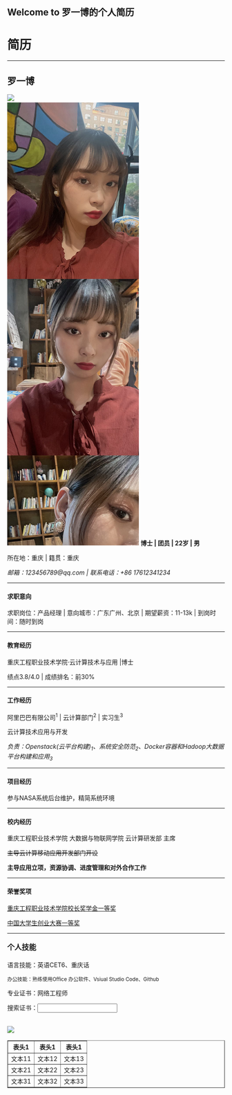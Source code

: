 ## Welcome to 罗一博的个人简历
<!DOCTYPE html>
<html>
<head>
    <meta charset="utf-8" />
    <title>个人简历</title>
</head>
<body>
    <h1>简历</h1>
    <hr>
    <h2>罗一博</h2><img src="https://i01piccdn.sogoucdn.com/c64460e433015c7c"/><br/><img src="https://raw.githubusercontent.com/sweetbunny101/sweetbunny101.github.io/main/wuling.jpg"/>
   <strong>博士  |  团员 | 22岁  | 男  </strong>
    <p>所在地：重庆 | 籍贯：重庆</p>
    <em>邮箱：123456789@qq.com  |  联系电话：+86 17612341234</em><br/>
    <hr/>   
    <h4>求职意向</h4>
    <p>求职岗位：产品经理  |  意向城市：广东广州、北京  |   期望薪资：11-13k  |  到岗时间：随时到岗<p>
    <hr/>   
    <h4>教育经历</h4>
    <p>重庆工程职业技术学院·云计算技术与应用  |博士</p>
    <p>绩点3.8/4.0 | 成绩排名：前30%</p>
    <hr/>   
    <h4>工作经历</h4>
    <p>阿里巴巴有限公司<sup>1</sup> | 云计算部门<sup>2</sup> | 实习生<sup>3</sup></p>
    <p>云计算技术应用与开发</p>
    <em>负责：Openstack(云平台构建)<sub>1</sub>、系统安全防范<sub>2</sub>、Docker容器和Hadoop大数据平台构建和应用<sub>3</sub></em>
    <hr/>   
    <h4>项目经历</h4>
    参与NASA系统后台维护，精简系统环境
    <hr/>   
    <h4>校内经历</h4>
    <p>重庆工程职业技术学院 大数据与物联网学院 云计算研发部 主席</p>
    <p><s>主导云计算移动应用开发部门开设</s></p>
    <p><strong>主导应用立项，资源协调、进度管理和对外合作工作</strong></p>
    <hr/>   
    <h4>荣誉奖项</h4>
    <p><u>重庆工程职业技术学院校长奖学金一等奖</u></p>
    <p><u>中国大学生创业大赛一等奖</u></p>
    <hr/>   
    <h4><big>个人技能</big></h4>
    <p>语言技能：英语CET6、重庆话</p>
    <p><small>办公技能：熟练使用Office 办公软件、Vsiual Studio Code、Github</small></p>
    <p>专业证书：网络工程师</p>
    <p>搜索证书：<input /></p><br/>
    <img src="https://img01.sogoucdn.com/app/a/100520093/f9d5c084396d06f6-0c7006bf1d0bb8d5-867e81e9b73a855b4c7b6d979119eda0.jpg"/>
     <table border = "1">
        <tr>
            <th>表头1</th>
            <th>表头1</th>
            <th>表头1</th>
        </tr>
        <tr>
            <td>文本11</td>
            <td>文本12</td>
            <td>文本13</td>
        </tr>
        <tr>
            <td>文本21</td>
            <td>文本22</td>
            <td>文本23</td>
        </tr>
        <tr>
            <td>文本31</td>
            <td>文本32</td>
            <td>文本33</td>
        </tr>
    </table>
</body>
</html>
